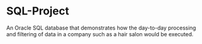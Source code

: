 # SQL-Project
An Oracle SQL database that demonstrates how the day-to-day processing and filtering of data in a company such as a hair salon would be executed.
